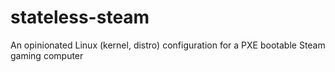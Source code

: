 # stateless-steam
An opinionated Linux (kernel, distro) configuration for a PXE bootable Steam gaming computer
